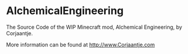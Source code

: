 # AlchemicalEngineering
The Source Code of the WIP Minecraft mod, Alchemical Engineering, by Corjaantje.

More information can be found at http://www.Corjaantje.com
